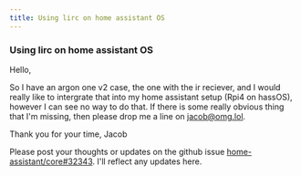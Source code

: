 ```yaml
---
title: Using lirc on home assistant OS
---
```


<div class="text-center">
  <!-- You can use Vue components inside markdown -->
  <carbon-dicom-overlay class="text-4xl -mb-6 m-auto" />
  <h3>Using lirc on home assistant OS</h3>
</div>

Hello,

So I have an argon one v2 case, the one with the ir reciever, and I would really like to intergrate that into my home assistant setup (Rpi4 on hassOS), however I can see no way to do that. If there is some really obvious thing that I'm missing, then please drop me a line on [jacob@omg.lol](mailto:jacob@omg.lol).

Thank you for your time,
Jacob

Please post your thoughts or updates on the github issue [home-assistant/core#32343](https://github.com/home-assistant/core/issues/32343). I'll reflect any updates here.
